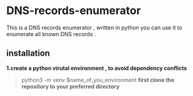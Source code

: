 # DNS-records-enumerator 
This is a DNS records enumerator , written in python
you can use it to enumerate all known DNS records .

## installation

**1.create a python virutal environment , to avoid dependency conflicts**
>python3 -m venv  $name_of_you_environment
**first clone the repository to your preferred directory**
